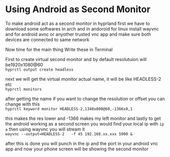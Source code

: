 # Using Android as Second Monitor

To make android act as a second monitor in hyprland first we have to download some softwares in arch and in andoroid
for linux install wayvnc
and for android avnc or anyother trusted vnc app
and make sure both devices are connected to same network

Now time for the main thing
Write these in Terminal

First to create virtual second monitor and by default resolutuion will be1920x1080@60<br>
`hyprctl output create headless`<br>

next we will get the virtual monitor actual name, it will be like HEADLESS-2 etc<br>
`hyprctl monitors`<br>

after getting the name if you want to change the resolution or offset you can change with this<br>
`hyprctl keyword monitor HEADLESS-2,1340x800@60,-1366x0,1`<br>


this makes the res lower and -1366 makes my left monitor
and lastly to get the android working as a second screen you would find your local ip with `ip a`
then using wayvnc you will stream it <br>
`wayvnc --output=HEADLESS-2   -f 45 192.168.xx.xxx 5900 &`<br>


after this is done you will punch in the ip and the port in your android vnc app and 
now your phone screen will be showing the second monitor
